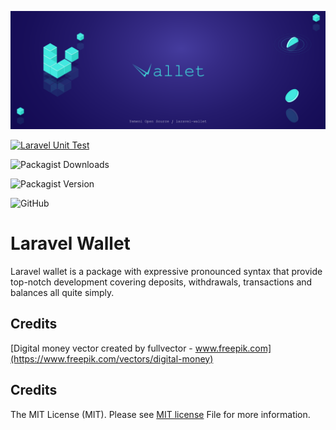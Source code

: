 ![Laravel Wallet](./images/yos-laravel-wallet.svg)

<p align="center">

[![Laravel Unit Test](https://github.com/Yemeni-Open-Source/laravel-wallet/actions/workflows/laravel-unit-test.yml/badge.svg)](https://github.com/Yemeni-Open-Source/laravel-wallet/actions/workflows/laravel-unit-test.yml)

![Packagist Downloads](https://img.shields.io/packagist/dt/Yemeni-Open-Source/laravel-wallet?color=blue&label=downloads&logo=packagist&logoColor=white)

![Packagist Version](https://img.shields.io/packagist/v/Yemeni%20Open%20Source/laravel-wallet?color=success&label=version&logo=laravel&logoColor=white)

![GitHub](https://img.shields.io/github/license/Yemeni-Open-Source/laravel-wallet?logo=Open%20Source%20Initiative&logoColor=white&color=blueviolet)

</p>

# Laravel Wallet

Laravel wallet is a package with expressive pronounced syntax that provide top-notch development covering deposits, withdrawals, transactions and balances all quite simply.

## Credits

[Digital money vector created by fullvector - www.freepik.com](https://www.freepik.com/vectors/digital-money)

## Credits

The MIT License (MIT). Please see [MIT license](LICENSE) File for more information.